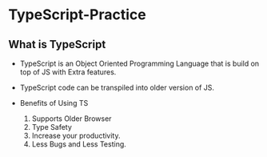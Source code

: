 # TypeScript-Practice

## What is TypeScript
- TypeScript is an Object Oriented Programming Language that is build on top of JS with Extra features.

- TypeScript code can be transpiled into older version of JS.

- Benefits of Using TS
  1. Supports Older Browser
  2. Type Safety
  3. Increase your productivity.
  4. Less Bugs and Less Testing.
